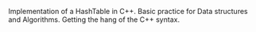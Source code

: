 Implementation of a HashTable in C++. Basic practice for Data structures and Algorithms. 
Getting the hang of the C++ syntax. 
